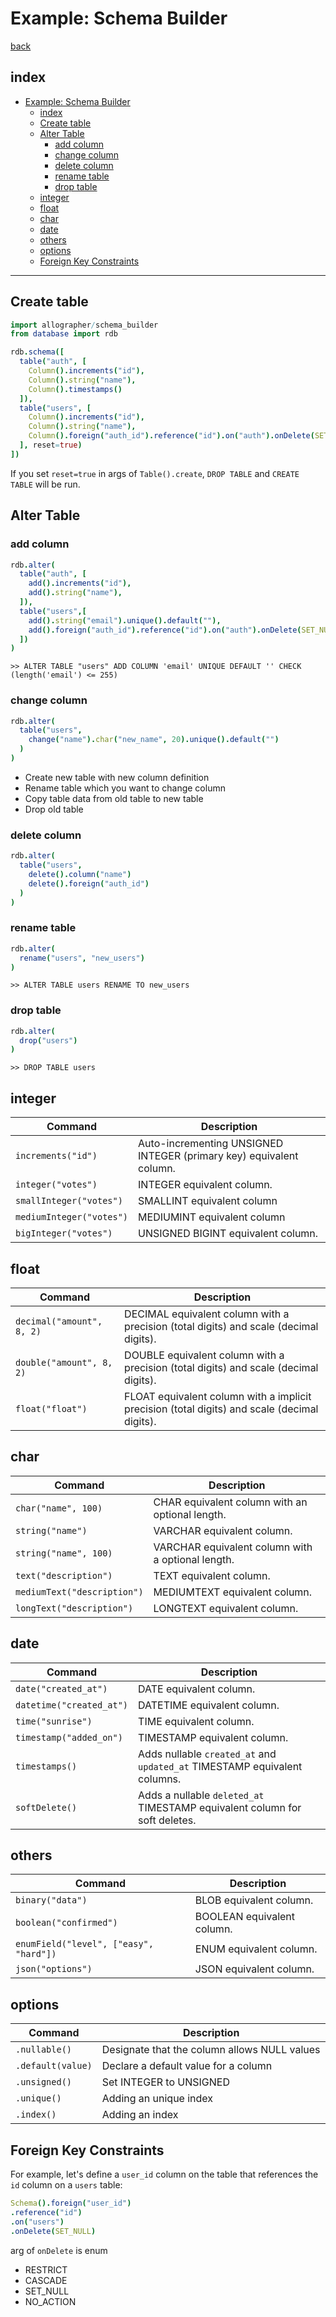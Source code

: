 Example: Schema Builder
===
[back](../README.md)

## index
<!--ts-->
   * [Example: Schema Builder](#example-schema-builder)
      * [index](#index)
      * [Create table](#create-table)
      * [Alter Table](#alter-table)
         * [add column](#add-column)
         * [change column](#change-column)
         * [delete column](#delete-column)
         * [rename table](#rename-table)
         * [drop table](#drop-table)
      * [integer](#integer)
      * [float](#float)
      * [char](#char)
      * [date](#date)
      * [others](#others)
      * [options](#options)
      * [Foreign Key Constraints](#foreign-key-constraints)

<!-- Added by: root, at: Wed Aug 18 20:41:13 UTC 2021 -->

<!--te-->
---

## Create table
```nim
import allographer/schema_builder
from database import rdb

rdb.schema([
  table("auth", [
    Column().increments("id"),
    Column().string("name"),
    Column().timestamps()
  ]),
  table("users", [
    Column().increments("id"),
    Column().string("name"),
    Column().foreign("auth_id").reference("id").on("auth").onDelete(SET_NULL)
  ], reset=true)
])
```
If you set `reset=true` in args of `Table().create`, `DROP TABLE` and `CREATE TABLE` will be run.

## Alter Table
### add column
```nim
rdb.alter(
  table("auth", [
    add().increments("id"),
    add().string("name"),
  ]),
  table("users",[
    add().string("email").unique().default(""),
    add().foreign("auth_id").reference("id").on("auth").onDelete(SET_NULL)
  ])
)
```
`>> ALTER TABLE "users" ADD COLUMN 'email' UNIQUE DEFAULT '' CHECK (length('email') <= 255)`


### change column
```nim
rdb.alter(
  table("users",
    change("name").char("new_name", 20).unique().default("")
  )
)
```
- Create new table with new column definition
- Rename table which you want to change column
- Copy table data from old table to new table
- Drop old table


### delete column
```nim
rdb.alter(
  table("users",
    delete().column("name")
    delete().foreign("auth_id")
  )
)
```

### rename table
```nim
rdb.alter(
  rename("users", "new_users")
)
```
`>> ALTER TABLE users RENAME TO new_users`

### drop table
```nim
rdb.alter(
  drop("users")
)
```
`>> DROP TABLE users`


## integer
|Command|Description|
|---|---|
|`increments("id")`|Auto-incrementing UNSIGNED INTEGER (primary key) equivalent column.|
|`integer("votes")`|INTEGER equivalent column.|
|`smallInteger("votes")`|SMALLINT equivalent column|
|`mediumInteger("votes")`|MEDIUMINT equivalent column|
|`bigInteger("votes")`|UNSIGNED BIGINT equivalent column.|

## float
|Command|Description|
|---|---|
|`decimal("amount", 8, 2)`|DECIMAL equivalent column with a precision (total digits) and scale (decimal digits).|
|`double("amount", 8, 2)`|DOUBLE equivalent column with a precision (total digits) and scale (decimal digits).|
|`float("float")`|FLOAT equivalent column with a implicit precision (total digits) and scale (decimal digits).|

## char
|Command|Description|
|---|---|
|`char("name", 100)`|CHAR equivalent column with an optional length.|
|`string("name")`|VARCHAR equivalent column.|
|`string("name", 100)`|VARCHAR equivalent column with a optional length.|
|`text("description")`|TEXT equivalent column.|
|`mediumText("description")`|MEDIUMTEXT equivalent column.|
|`longText("description")`|LONGTEXT equivalent column.|

## date
|Command|Description|
|---|---|
|`date("created_at")`|DATE equivalent column.|
|`datetime("created_at")`|DATETIME equivalent column.|
|`time("sunrise")`|TIME equivalent column.|
|`timestamp("added_on")`|TIMESTAMP equivalent column.|
|`timestamps()`|Adds nullable `created_at` and `updated_at` TIMESTAMP equivalent columns.|
|`softDelete()`|Adds a nullable `deleted_at` TIMESTAMP equivalent column for soft deletes.|

## others
|Command|Description|
|---|---|
|`binary("data")`|BLOB equivalent column.|
|`boolean("confirmed")`|BOOLEAN equivalent column.|
|`enumField("level", ["easy", "hard"])`|ENUM equivalent column.|
|`json("options")`|JSON equivalent column.|

## options
|Command|Description|
|---|---|
|`.nullable()`|Designate that the column allows NULL values|
|`.default(value)`|Declare a default value for a column|
|`.unsigned()`|Set INTEGER to UNSIGNED|
|`.unique()`|Adding an unique index|
|`.index()`|Adding an index|

## Foreign Key Constraints
For example, let's define a `user_id` column on the table that references the `id` column on a `users` table:
```nim
Schema().foreign("user_id")
.reference("id")
.on("users")
.onDelete(SET_NULL)
```

arg of `onDelete` is enum
- RESTRICT
- CASCADE
- SET_NULL
- NO_ACTION

